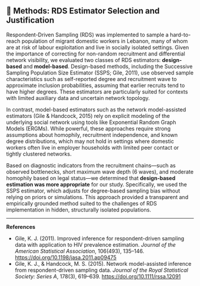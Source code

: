
## 📘 Methods: RDS Estimator Selection and Justification

Respondent-Driven Sampling (RDS) was implemented to sample a hard-to-reach population of migrant domestic workers in Lebanon, many of whom are at risk of labour exploitation and live in socially isolated settings. Given the importance of correcting for non-random recruitment and differential network visibility, we evaluated two classes of RDS estimators: **design-based** and **model-based**. Design-based methods, including the Successive Sampling Population Size Estimator (SSPS; Gile, 2011), use observed sample characteristics such as self-reported degree and recruitment wave to approximate inclusion probabilities, assuming that earlier recruits tend to have higher degrees. These estimators are particularly suited for contexts with limited auxiliary data and uncertain network topology.

In contrast, model-based estimators such as the network model-assisted estimators (Gile & Handcock, 2015) rely on explicit modeling of the underlying social network using tools like Exponential Random Graph Models (ERGMs). While powerful, these approaches require strong assumptions about homophily, recruitment independence, and known degree distributions, which may not hold in settings where domestic workers often live in employer households with limited peer contact or tightly clustered networks.

Based on diagnostic indicators from the recruitment chains—such as observed bottlenecks, short maximum wave depth (6 waves), and moderate homophily based on legal status—we determined that **design-based estimation was more appropriate** for our study. Specifically, we used the SSPS estimator, which adjusts for degree-based sampling bias without relying on priors or simulations. This approach provided a transparent and empirically grounded method suited to the challenges of RDS implementation in hidden, structurally isolated populations.

---

**References**  
- Gile, K. J. (2011). Improved inference for respondent-driven sampling data with application to HIV prevalence estimation. *Journal of the American Statistical Association*, 106(493), 135–146. https://doi.org/10.1198/jasa.2011.ap09475  
- Gile, K. J., & Handcock, M. S. (2015). Network model-assisted inference from respondent-driven sampling data. *Journal of the Royal Statistical Society: Series A*, 178(3), 619–639. https://doi.org/10.1111/rssa.12091
